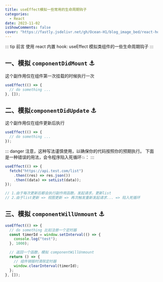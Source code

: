 ```yaml
---
title: useEffect模拟一些常用的生命周期钩子
categories:
  - React
date: 2023-11-02
isShowComments: false
cover: "https://fastly.jsdelivr.net/gh/Ocean-H1/blog_image_bed/react-hooks.png"
---
```


::: tip 前言
使用 react 内置 hook: useEffect 模拟类组件的一些生命周期钩子
:::

## 一、模拟 `componentDidMount` :anchor:

这个副作用仅在组件第一次挂载的时候执行一次

```js
useEffect(() => {
  // do something ...
}, []);
```

## 二、模拟`componentDidUpdate` :anchor:

这个副作用仅在组件更新后执行

```js
useEffect(() => {
  // do something ...
});
```

::: danger
注意，这种写法谨慎使用，以确保你的代码按照你的预期执行。
下面是一种错误的用法，会令程序陷入死循环:boom:：
:::

```js
useEffect(() => {
  fetch("https://api.test.com/list")
    .then((res) => res.json())
    .then((data) => setList(data));
});

// 1.由于每次更新后都会执行副作用函数，发起请求，更新list
// 2.由于list更新 => 视图更新 => 再次触发重新发起请求... => 陷入死循环
```

## 三、模拟 `componentWillUnmount` :anchor:

```js
useEffect(() => {
  // do something 比如注册一个定时器
  const timerId = window.setInterval(() => {
    console.log("test");
  }, 1000);

  // 返回一个函数，模拟 componentWillUnmount
  return () => {
    // 组件销毁时清除定时器
    window.clearInterval(timerId);
  };
}, []);
```
